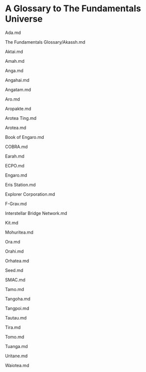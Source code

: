 # A Glossary to The Fundamentals Universe

Ada.md

The Fundamentals Glossary/Akassh.md

Aktai.md

Amah.md

Anga.md

Angahai.md

Angatam.md

Aro.md

Aropakte.md

Arotea Ting.md

Arotea.md

Book of Engaro.md

COBRA.md

Earah.md

ECPO.md

Engaro.md

Eris Station.md

Explorer Corporation.md

F-Grav.md

Interstellar Bridge Network.md

Kit.md

Mohuritea.md

Ora.md

Orahi.md

Orhatea.md

Seed.md

SMAC.md

Tamo.md

Tangoha.md

Tangpoi.md

Tautau.md

Tira.md

Tomo.md

Tuanga.md

Uritane.md

Waiotea.md

